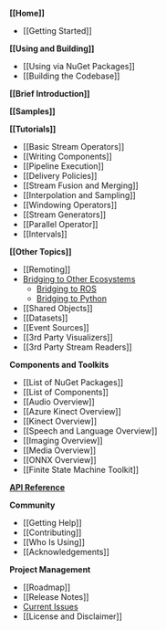 **[[Home]]**
* [[Getting Started]]

**[[Using and Building]]**
* [[Using via NuGet Packages]]
* [[Building the Codebase]]

**[[Brief Introduction]]**

**[[Samples]]**

**[[Tutorials]]**
* [[Basic Stream Operators]]
* [[Writing Components]]
* [[Pipeline Execution]]
* [[Delivery Policies]]
* [[Stream Fusion and Merging]]
* [[Interpolation and Sampling]]
* [[Windowing Operators]]
* [[Stream Generators]]
* [[Parallel Operator]]
* [[Intervals]]

**[[Other Topics]]**
* [[Remoting]]
* [Bridging to Other Ecosystems](Bridging-to-Other-Ecosystems)
    * [Bridging to ROS](ROS-Integration)
    * [Bridging to Python](Python-Interop-Walkthrough)
* [[Shared Objects]]
* [[Datasets]]
* [[Event Sources]]
* [[3rd Party Visualizers]]
* [[3rd Party Stream Readers]]

**Components and Toolkits**
* [[List of NuGet Packages]]
* [[List of Components]]
* [[Audio Overview]]
* [[Azure Kinect Overview]]
* [[Kinect Overview]]
* [[Speech and Language Overview]]
* [[Imaging Overview]]
* [[Media Overview]]
* [[ONNX Overview]]
* [[Finite State Machine Toolkit]]

[**API Reference**](https://microsoft.github.io/psi/api/classes.html)

**Community**
* [[Getting Help]]
* [[Contributing]]
* [[Who Is Using]]
* [[Acknowledgements]]

**Project Management**
* [[Roadmap]]
* [[Release Notes]]
* [Current Issues](https://github.com/Microsoft/psi/issues)
* [[License and Disclaimer]]
